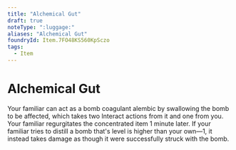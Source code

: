 ```yaml
---
title: "Alchemical Gut"
draft: true
noteType: ":luggage:"
aliases: "Alchemical Gut"
foundryId: Item.7FO48KS560KpSczo
tags:
  - Item
---
```


# Alchemical Gut

Your familiar can act as a bomb coagulant alembic by swallowing the bomb to be affected, which takes two Interact actions from it and one from you. Your familiar regurgitates the concentrated item 1 minute later. If your familiar tries to distill a bomb that's level is higher than your own—1, it instead takes damage as though it were successfully struck with the bomb.
